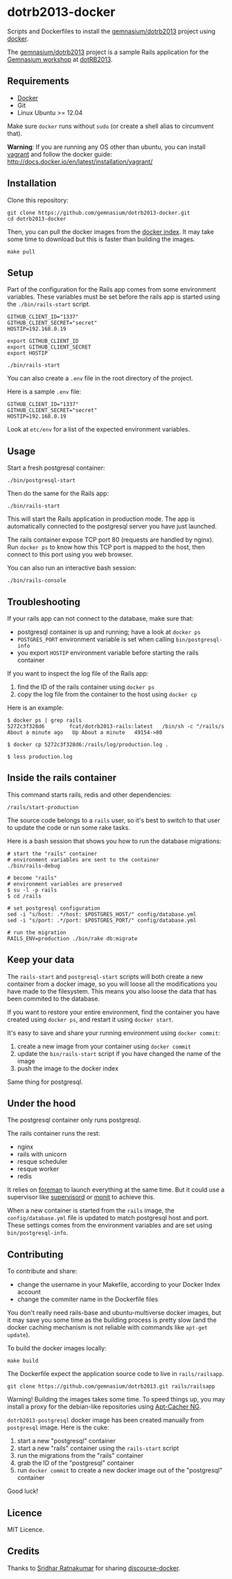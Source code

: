 dotrb2013-docker
================

Scripts and Dockerfiles to install the [gemnasium/dotrb2013](https://github.com/gemnasium/dotrb2013) project using [docker](http://docker.io).

The [gemnasium/dotrb2013](https://github.com/gemnasium/dotrb2013) project is a sample Rails application for the [Gemnasium workshop](http://www.dotrb.eu/workshops#gemnasium) at [dotRB2013](http://www.dotrb.eu/).

Requirements
------------

* [Docker](https://www.docker.io/gettingstarted/)
* Git
* Linux Ubuntu >= 12.04

Make sure `docker` runs without `sudo` (or create a shell alias to circumvent that).

**Warning**: If you are running any OS other than ubuntu, you can install [vagrant](http://downloads.vagrantup.com/) and follow the docker guide: 
http://docs.docker.io/en/latest/installation/vagrant/


Installation
------------

Clone this repository:

```
git clone https://github.com/gemnasium/dotrb2013-docker.git
cd dotrb2013-docker
```

Then, you can pull the docker images from the [docker index](https://index.docker.io/). It may take some time to download but this is faster than building the images.

```
make pull
```

Setup
-----

Part of the configuration for the Rails app comes from some environment variables. These variables must be set before the rails app is started using the `./bin/rails-start` script.

```
GITHUB_CLIENT_ID="1337"
GITHUB_CLIENT_SECRET="secret"
HOSTIP=192.168.0.19

export GITHUB_CLIENT_ID
export GITHUB_CLIENT_SECRET
export HOSTIP

./bin/rails-start
```

You can also create a `.env` file in the root directory of the project.

Here is a sample `.env` file:

```
GITHUB_CLIENT_ID="1337"
GITHUB_CLIENT_SECRET="secret"
HOSTIP=192.168.0.19
```

Look at `etc/env` for a list of the expected environment variables.

Usage
-----

Start a fresh postgresql container:

```
./bin/postgresql-start
```

Then do the same for the Rails app:

```
./bin/rails-start
```

This will start the Rails application in production mode. The app is automatically connected to the postgresql server you have just launched.

The rails container expose TCP port 80 (requests are handled by nginx). Run `docker ps` to know how this TCP port is mapped to the host, then connect to this port using you web browser.

You can also run an interactive bash session:

```
./bin/rails-console
```

Troubleshooting
---------------

If your rails app can not connect to the database, make sure that:

* postgresql container is up and running; have a look at `docker ps`
* `POSTGRES_PORT` environment variable is set when calling `bin/postgresql-info`
* you export `HOSTIP` environment variable before starting the rails container

If you want to inspect the log file of the Rails app:

1. find the ID of the rails container using `docker ps`
1. copy the log file from the container to the host using `docker cp`

Here is an example:

```
$ docker ps | grep rails
5272c3f328d6        fcat/dotrb2013-rails:latest   /bin/sh -c "/rails/s   About a minute ago   Up About a minute   49154->80

$ docker cp 5272c3f328d6:/rails/log/production.log .

$ less production.log
```

Inside the rails container
--------------------------

This command starts rails, redis and other dependencies:

```
/rails/start-production
```

The source code belongs to a `rails` user, so it's best to switch to that user to update the code or run some rake tasks.

Here is a bash session that shows you how to run the database migrations:

```
# start the "rails" container
# environment variables are sent to the container
./bin/rails-debug

# become "rails"
# environment variables are preserved
$ su -l -p rails
$ cd /rails

# set postgresql configuration
sed -i "s/host: .*/host: $POSTGRES_HOST/" config/database.yml
sed -i "s/port: .*/port: $POSTGRES_PORT/" config/database.yml

# run the migration
RAILS_ENV=production ./bin/rake db:migrate
```

Keep your data
--------------

The `rails-start` and `postgresql-start` scripts will both create a new container from a docker image, so you will loose all the modifications you have made to the filesystem. This means you also loose the data that has been commited to the database.

If you want to restore your entire environment, find the container you have created using `docker ps`, and restart it using `docker start`.

It's easy to save and share your running environment using `docker commit`:

1. create a new image from your container using `docker commit`
2. update the `bin/rails-start` script if you have changed the name of the image
3. push the image to the docker index

Same thing for postgresql.

Under the hood
--------------

The postgresql container only runs postgresql.

The rails container runs the rest:

* nginx
* rails with unicorn
* resque scheduler
* resque worker
* redis

It relies on [foreman](https://github.com/ddollar/foreman) to launch everything at the same time. But it could use a supervisor like [supervisord](http://supervisord.org/) or [monit](http://mmonit.com/monit/) to achieve this.

When a new container is started from the `rails` image, the `config/database.yml` file is updated to match postgresql host and port. These settings comes from the environment variables and are set using `bin/postgresql-info`.

Contributing
------------

To contribute and share:

* change the username in your Makefile, according to your Docker Index account
* change the commiter name in the Dockerfile files

You don't really need rails-base and ubuntu-multiverse docker images, but it may save you some time as the building process is pretty slow (and the docker caching mechanism is not reliable with commands like `apt-get update`).

To build the docker images locally:

```
make build
```

The Dockerfile expect the application source code to live in `rails/railsapp`.

```
git clone https://github.com/gemnasium/dotrb2013.git rails/railsapp
```

Warning! Building the images takes some time. To speed things up, you may install a proxy for the debian-like repositories using [Apt-Cacher NG](https://www.unix-ag.uni-kl.de/~bloch/acng/).

`dotrb2013-postgresql` docker image has been created manually from `postgresql` image. Here is the cuke:

1. start a new "postgresql" container
1. start a new "rails" container using the `rails-start` script
1. run the migrations from the "rails" container
1. grab the ID of the "postgresql" container
1. run `docker commit` to create a new docker image out of the "postgresql" container

Good luck!

Licence
-------

MIT Licence.

Credits
-------

Thanks to [Sridhar Ratnakumar](https://github.com/srid) for sharing [discourse-docker](https://github.com/srid/discourse-docker).

